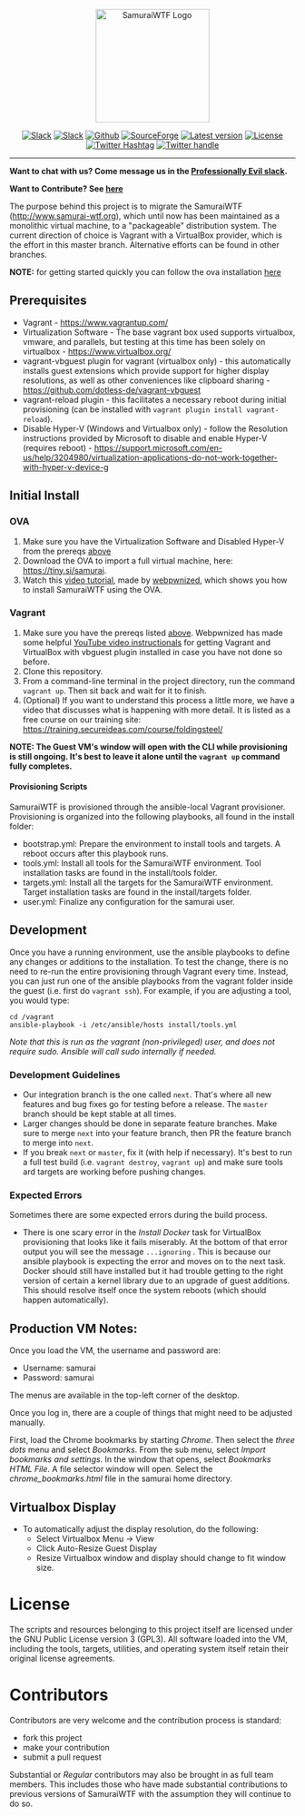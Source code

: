 <p align="center">
  <img alt="SamuraiWTF Logo" src="https://tiny.si/images/SamuraiWTFLogo.png" height="200"/>
</p>

<p align="center">
  <a href="https://professionallyevil.slack.com/messages/samuraiwtf"> <img alt="Slack" src="https://img.shields.io/badge/chat-ProfessionallyEvil-%238c0000.svg?logo=slack" /></a>
  <a href="https://owasp.slack.com/messages/project-samuraiwtf"> <img alt="Slack" src="https://img.shields.io/badge/chat-OWASP-151e8c?logo=slack" /></a>
  <a href="https://github.com/SamuraiWTF/samuraiwtf/releases"> <img alt="Github" src="https://img.shields.io/github/downloads/SamuraiWTF/samuraiwtf/total.svg?label=Github%20Downloads"/></a>
  <a href="https://github.com/SamuraiWTF/samuraiwtf"> <img alt="SourceForge" src="https://img.shields.io/sourceforge/dt/samurai.svg?label=%28Deprecated%29%20%20SourceForge%20Downloads"/></a>
  <a href="https://github.com/SamuraiWTF/samuraiwtf/releases"> <img alt="Latest version" src="https://img.shields.io/github/release/SamuraiWTF/samuraiwtf.svg" /></a>
  <a href="https://github.com/SamuraiWTF/samuraiwtf/blob/master/LICENSE" > <img alt="License" src="https://img.shields.io/badge/license-GPLv3-blue.svg" /></a>
  <a href="https://twitter.com/intent/tweet?via=secureideas&hashtags=SamuraiWTF%2CProfessionallyEvil&url=https%3A%2F%2Fsamurai.wtf"> <img alt="Twitter Hashtag" src="https://img.shields.io/badge/%23SamuraiWTF-tweet%20about%20us-lightgrey.svg?logo=twitter&style=social" /></a>
  <a href="https://twitter.com/intent/follow?screen_name=secureideas" > <img alt="Twitter handle" src="https://img.shields.io/twitter/follow/secureideas.svg?label=Follow%20%40secureideas%20for%20updates&style=social" /></a>
</p>

----

**Want to chat with us? Come message us in the [Professionally Evil slack][samurai-slack-url].**

**Want to Contribute? See [here](#Contributors)**

The purpose behind this project is to migrate the SamuraiWTF (http://www.samurai-wtf.org), which until now has been maintained as a monolithic virtual machine, to a "packageable" distribution system. The current direction of choice is Vagrant with a VirtualBox provider, which is the effort in this master branch.  Alternative efforts can be found in other branches.

**NOTE:** for getting started quickly you can follow the ova installation [here](#OVA)

## Prerequisites
- Vagrant - https://www.vagrantup.com/
- Virtualization Software - The base vagrant box used supports virtualbox, vmware, and parallels, but testing at this time has been solely on virtualbox - https://www.virtualbox.org/
- vagrant-vbguest plugin for vagrant (virtualbox only) - this automatically installs guest extensions which provide support for higher display resolutions, as well as other conveniences like clipboard sharing - https://github.com/dotless-de/vagrant-vbguest
- vagrant-reload plugin - this facilitates a necessary reboot during initial provisioning (can be installed with `vagrant plugin install vagrant-reload`).
- Disable Hyper-V (Windows and Virtualbox only) - follow the Resolution instructions provided by Microsoft to disable and enable Hyper-V (requires reboot) - https://support.microsoft.com/en-us/help/3204980/virtualization-applications-do-not-work-together-with-hyper-v-device-g

## Initial Install
### OVA
1. Make sure you have the Virtualization Software and Disabled Hyper-V from the prereqs [above](#Prerequisites)
2. Download the OVA to import a full virtual machine, here: https://tiny.si/samurai.
3. Watch this [video tutorial](https://www.youtube.com/watch?v=3a3qOFubfGg), made by [webpwnized](https://twitter.com/webpwnized), which shows you how to install SamuraiWTF using the OVA.

### Vagrant
1. Make sure you have the prereqs listed [above](#Prerequisites). Webpwnized has made some helpful [YouTube video instructionals](https://www.youtube.com/watch?v=MCqpTpxNSlA&list=PLZOToVAK85Mru8ye3up3VR_jXms56OFE5) for getting Vagrant and VirtualBox with vbguest plugin installed in case you have not done so before.
2. Clone this repository.
3. From a command-line terminal in the project directory, run the command `vagrant up`. Then sit back and wait for it to finish.
4. (Optional) If you want to understand this process a little more, we have a video that discusses what is happening with more detail. It is listed as a free course on our training site: https://training.secureideas.com/course/foldingsteel/

**NOTE: The Guest VM's window will open with the CLI while provisioning is still ongoing. It's best to leave it alone until the `vagrant up` command fully completes.**

#### Provisioning Scripts
SamuraiWTF is provisioned through the ansible-local Vagrant provisioner.  Provisioning is organized into the following playbooks, all found in the install folder:

- bootstrap.yml: Prepare the environment to install tools and targets.  A reboot occurs after this playbook runs.
- tools.yml:  Install all tools for the SamuraiWTF environment. Tool installation tasks are found in the install/tools folder.
- targets.yml:  Install all the targets for the SamuraiWTF environment.  Target installation tasks are found in the install/targets folder.
- user.yml:  Finalize any configuration for the samurai user.

## Development
Once you have a running environment, use the ansible playbooks to define any changes or additions to the installation.  To test the change, there is no need to re-run the entire provisioning through Vagrant every time.  Instead, you can just run one of the ansible playbooks from the vagrant folder inside the guest (i.e. first do `vagrant ssh`).  For example, if you are adjusting a tool, you would type:

```
cd /vagrant
ansible-playbook -i /etc/ansible/hosts install/tools.yml
```

_Note that this is run as the vagrant (non-privileged) user, and does not require sudo.  Ansible will call sudo internally if needed._

### Development Guidelines

- Our integration branch is the one called `next`. That's where all new features and bug fixes go for testing before a release.  The `master` branch should be kept stable at all times.
- Larger changes should be done in separate feature branches.  Make sure to merge `next` into your feature branch, then PR the feature branch to merge into `next`.
- If you break `next` or `master`, fix it (with help if necessary). It's best to run a full test build (i.e. `vagrant destroy`, `vagrant up`) and make sure tools ard targets are working before pushing changes.

### Expected Errors
Sometimes there are some expected errors during the build process.  

- There is one scary error in the _Install Docker_ task for VirtualBox provisioning that looks like it fails miserably.  At the bottom of that error output you will see the message `...ignoring` .  This is because our ansible playbook is expecting the error and moves on to the next task. Docker should still have installed but it had trouble getting to the right version of certain a kernel library due to an upgrade of guest additions. This should resolve itself once the system reboots (which should happen automatically).

## Production VM Notes:
Once you load the VM, the username and password are:

- Username: samurai
- Password: samurai

The menus are available in the top-left corner of the desktop.

Once you log in, there are a couple of things that might need to be adjusted manually.

First, load the Chrome bookmarks by starting *Chrome*.  Then select the *three dots* menu and select *Bookmarks*.
From the sub menu, select *Import bookmarks and settings*.  In the window that opens, select *Bookmarks HTML File*.
A file selector window will open.  Select the *chrome_bookmarks.html* file in the samurai home directory.

## Virtualbox Display
- To automatically adjust the display resolution, do the following:
	- Select Virtualbox Menu -> View
	- Click Auto-Resize Guest Display
	- Resize Virtualbox window and display should change to fit window size.

# License
The scripts and resources belonging to this project itself are licensed under the GNU Public License version 3 (GPL3).
All software loaded into the VM, including the tools, targets, utilities, and operating system itself retain their original license agreements.


# Contributors
Contributors are very welcome and the contribution process is standard:

  * fork this project
  * make your contribution
  * submit a pull request
  
Substantial or *Regular* contributors may also be brought in as full team members. This includes those who have made substantial contributions to previous versions of SamuraiWTF with the assumption they will continue to do so.

[samurai-slack-url]: https://professionallyevil.slack.com/messages/samuraiwtf

